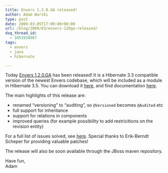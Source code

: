```yaml
---
title: Envers 1.2.0.GA released!
author: Adam Warski
type: post
date: 2009-03-05T17:09:08+00:00
url: /blog/2009/03/envers-120ga-released/
dsq_thread_id:
  - 1051934967
tags:
  - envers
  - java
  - hibernate

---
```

Today [Envers 1.2.0.GA][1] has been released! It is a Hibernate 3.3 compatible version of the newest Envers codebase, which will be included as a module in Hibernate 3.5. You can download it [here][2], and find documentation [here][3].

The main highlights of this release are:

  * renamed &#8220;versioning&#8221; to &#8220;auditing&#8221;, so `@Versioned` becomes `@Audited` etc
  * full support for inheritance
  * support for relations in components
  * improved queries (for example possibility to add restricitions on the revision entity)

For a full list of issues solved, see [here][4]. Special thanks to Erik-Berndt Scheper for providing valuable patches!

The release will also be soon available through the JBoss maven repository.

Have fun,  
Adam

 [1]: http://www.jboss.org/envers/
 [2]: http://www.jboss.org/envers/downloads
 [3]: http://jboss.org/files/envers/docs/index.html
 [4]: http://opensource.atlassian.com/projects/hibernate/secure/IssueNavigator.jspa?reset=true&&pid=10031&resolution=1&resolution=2&resolution=3&resolution=4&resolution=5&resolution=6&updated%3Abefore=5%2FMar%2F09&component=10280&sorter/field=priority&sorter/order=DESC
